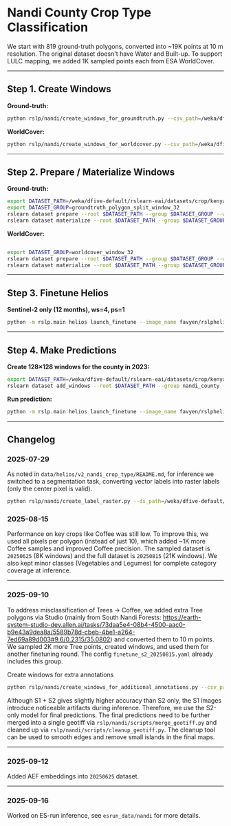 # Nandi County Crop Type Classification

We start with 819 ground-truth polygons, converted into ~19K points at 10 m resolution. The original dataset doesn't have Water and Built-up. To support LULC mapping, we added 1K sampled points each from ESA WorldCover.

---

## Step 1. Create Windows

**Ground-truth:**
```bash
python rslp/nandi/create_windows_for_groundtruth.py --csv_path=/weka/dfive-default/yawenz/datasets/CGIAR/NandiGroundTruthPoints.csv --ds_path=/weka/dfive-default/rslearn-eai/datasets/crop/kenya_nandi/20250815 --window_size=32
```

**WorldCover:**
```bash
python rslp/nandi/create_windows_for_worldcover.py --csv_path=/weka/dfive-default/yawenz/datasets/CGIAR/NandiWorldCoverPoints_sampled.csv --ds_path=/weka/dfive-default/rslearn-eai/datasets/crop/kenya_nandi/20250815 --window_size=32
```

---

## Step 2. Prepare / Materialize Windows

**Ground-truth:**
```bash
export DATASET_PATH=/weka/dfive-default/rslearn-eai/datasets/crop/kenya_nandi/20250815
export DATASET_GROUP=groundtruth_polygon_split_window_32
rslearn dataset prepare --root $DATASET_PATH --group $DATASET_GROUP --workers 64 --retry-max-attempts 8
rslearn dataset materialize --root $DATASET_PATH --group $DATASET_GROUP --workers 64 --retry-max-attempts 8
```

**WorldCover:**
```bash

export DATASET_GROUP=worldcover_window_32
rslearn dataset prepare --root $DATASET_PATH --group $DATASET_GROUP --workers 64 --retry-max-attempts 8
rslearn dataset materialize --root $DATASET_PATH --group $DATASET_GROUP --workers 64 --retry-max-attempts 8
```

---

## Step 3. Finetune Helios

**Sentinel-2 only (12 months), ws=4, ps=1**
```bash
python -m rslp.main helios launch_finetune --image_name favyen/rslphelios10 --config_paths+=data/helios/v2_nandi_crop_type/finetune_s2_20250815.yaml --cluster+=ai2/titan-cirrascale --rslp_project 2025_08_15_nandi_crop_type --experiment_id nandi_crop_type_segment_helios_base_S2_ts_ws4_ps1_bs8
```

---

## Step 4. Make Predictions

**Create 128×128 windows for the county in 2023:**
```bash
export DATASET_PATH=/weka/dfive-default/rslearn-eai/datasets/crop/kenya_nandi/20250616
rslearn dataset add_windows --root $DATASET_PATH --group nandi_county --utm --resolution 10 --grid_size 128 --src_crs EPSG:4326 --box=34.6999,-0.114,35.4549,0.5672 --start 2023-03-01T00:00:00+00:00 --end 2023-03-31T00:00:00+00:00 --name nandi
```

**Run prediction:**
```bash
python -m rslp.main helios launch_finetune --image_name favyen/rslphelios10 --config_paths+=data/helios/v2_nandi_crop_type/finetune_s2_20250815.yaml --cluster+=ai2/saturn-cirrascale --mode predict --gpus 4 --experiment_id nandi_crop_type_segment_helios_base_S2_S1_ts_ws4_ps1_bs8_add_annotations_2 --rslp_project 2025_08_15_nandi_crop_type
```

---

## Changelog

### 2025-07-29

As noted in `data/helios/v2_nandi_crop_type/README.md`, for inference we switched to a segmentation task, converting vector labels into raster labels (only the center pixel is valid).
```bash
python rslp/nandi/create_label_raster.py --ds_path=/weka/dfive-default/rslearn-eai/datasets/crop/kenya_nandi/20250815
```

### 2025-08-15

Performance on key crops like Coffee was still low. To improve this, we used all pixels per polygon (instead of just 10), which added ~1K more Coffee samples and improved Coffee precision. The sampled dataset is `20250625` (8K windows) and the full dataset is `20250815` (21K windows). We also kept minor classes (Vegetables and Legumes) for complete category coverage at inference.

---

### 2025-09-10

To address misclassification of Trees → Coffee, we added extra Tree polygons via Studio (mainly from South Nandi Forests: https://earth-system-studio-dev.allen.ai/tasks/73daa5e4-08b4-4500-aac0-b9e43a9dea8a/5589b78d-cbeb-4be1-a264-7ed69a89d003#9.6/0.2315/35.0802) and converted them to 10 m points. We sampled 2K more Tree points, created windows, and used them for another finetuning round. The config `finetune_s2_20250815.yaml` already includes this group.

Create windows for extra annotations
```bash
python rslp/nandi/create_windows_for_additional_annotations.py --csv_path=/weka/dfive-default/yawenz/datasets/CGIAR/20250910_10m_pixels.csv --ds_path=/weka/dfive-default/rslearn-eai/datasets/crop/kenya_nandi/20250815 --group_name 20250912_annotations --window_size=32
```

Although S1 + S2 gives slightly higher accuracy than S2 only, the S1 images introduce noticeable artifacts during inference. Therefore, we use the S2-only model for final predictions. The final predictions need to be further merged into a single geotiff via `rslp/nandi/scripts/merge_geotiff.py` and cleaned up via `rslp/nandi/scripts/cleanup_geotiff.py`. The cleanup tool can be used to smooth edges and remove small islands in the final maps.

---

### 2025-09-12

Added AEF embeddings into `20250625` dataset.

---

### 2025-09-16

Worked on ES-run inference, see `esrun_data/nandi` for more details.
